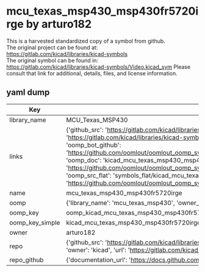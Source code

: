 # mcu_texas_msp430_msp430fr5720irge by arturo182  
This is a harvested standardized copy of a symbol from github.  
The original project can be found at:  
https://gitlab.com/kicad/libraries/kicad-symbols  
The original symbol can be found in:
https://gitlab.com/kicad/libraries/kicad-symbols/Video.kicad_sym
Please consult that link for additional, details, files, and license information.  
## yaml dump  
| Key | Value |  
| --- | --- |  
| library_name | MCU_Texas_MSP430 |  
| links | {'github_src': 'https://gitlab.com/kicad/libraries/kicad-symbols/Video.kicad_sym', 'github_src_repo': 'https://gitlab.com/kicad/libraries/kicad-symbols', 'oomp_bot': 'kicad_mcu_texas_msp430_msp430fr5720irge/working', 'oomp_bot_github': 'https://github.com/oomlout/oomlout_oomp_symbol_bot/tree/main/kicad_mcu_texas_msp430_msp430fr5720irge/working', 'oomp_doc': 'kicad_mcu_texas_msp430_msp430fr5720irge/working', 'oomp_doc_github': 'https://github.com/oomlout/oomlout_oomp_symbol_doc/tree/main/kicad_mcu_texas_msp430_msp430fr5720irge/working', 'oomp_src_flat': 'symbols_flat/kicad_mcu_texas_msp430_msp430fr5720irge/working', 'oomp_src_flat_github': 'https://github.com/oomlout/oomlout_oomp_symbol_src/tree/main/kicad_mcu_texas_msp430_msp430fr5720irge/working'} |  
| name | mcu_texas_msp430_msp430fr5720irge |  
| oomp | {'library_name': 'mcu_texas_msp430', 'owner_name': 'kicad', 'symbol_name': 'mcu_texas_msp430_msp430fr5720irge'} |  
| oomp_key | oomp_kicad_mcu_texas_msp430_msp430fr5720irge |  
| oomp_key_simple | kicad_mcu_texas_msp430_msp430fr5720irge |  
| owner | arturo182 |  
| repo | {'github_src': 'https://gitlab.com/kicad/libraries/kicad-symbols/Video.kicad_sym', 'name': 'libraries/kicad-symbols', 'owner': 'kicad', 'url': 'https://gitlab.com/kicad/libraries/kicad-symbols'} |  
| repo_github | {'documentation_url': 'https://docs.github.com/rest/repos/repos#get-a-repository', 'message': 'Not Found'} |  

